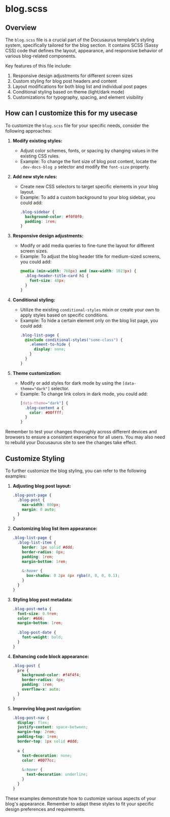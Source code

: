 # blog.scss

## Overview

The `blog.scss` file is a crucial part of the Docusaurus template's styling system, specifically tailored for the blog section. It contains SCSS (Sassy CSS) code that defines the layout, appearance, and responsive behavior of various blog-related components.

Key features of this file include:

1. Responsive design adjustments for different screen sizes
2. Custom styling for blog post headers and content
3. Layout modifications for both blog list and individual post pages
4. Conditional styling based on theme (light/dark mode)
5. Customizations for typography, spacing, and element visibility

## How can I customize this for my usecase

To customize the `blog.scss` file for your specific needs, consider the following approaches:

1. **Modify existing styles:**
   - Adjust color schemes, fonts, or spacing by changing values in the existing CSS rules.
   - Example: To change the font size of blog post content, locate the `.dev-docs-blog p` selector and modify the `font-size` property.

2. **Add new style rules:**
   - Create new CSS selectors to target specific elements in your blog layout.
   - Example: To add a custom background to your blog sidebar, you could add:
     ```scss
     .blog-sidebar {
       background-color: #f0f0f0;
       padding: 1rem;
     }
     ```

3. **Responsive design adjustments:**
   - Modify or add media queries to fine-tune the layout for different screen sizes.
   - Example: To adjust the blog header title for medium-sized screens, you could add:
     ```scss
     @media (min-width: 768px) and (max-width: 1023px) {
       .blog-header-title-card h1 {
         font-size: 48px;
       }
     }
     ```

4. **Conditional styling:**
   - Utilize the existing `conditional-styles` mixin or create your own to apply styles based on specific conditions.
   - Example: To hide a certain element only on the blog list page, you could add:
     ```scss
     .blog-list-page {
       @include conditional-styles("some-class") {
         .element-to-hide {
           display: none;
         }
       }
     }
     ```

5. **Theme customization:**
   - Modify or add styles for dark mode by using the `[data-theme="dark"]` selector.
   - Example: To change link colors in dark mode, you could add:
     ```scss
     [data-theme="dark"] {
       .blog-content a {
         color: #00ffff;
       }
     }
     ```

Remember to test your changes thoroughly across different devices and browsers to ensure a consistent experience for all users. You may also need to rebuild your Docusaurus site to see the changes take effect.

## Customize Styling

To further customize the blog styling, you can refer to the following examples:

1. **Adjusting blog post layout:**
   ```scss
   .blog-post-page {
     .blog-post {
       max-width: 800px;
       margin: 0 auto;
     }
   }
   ```

2. **Customizing blog list item appearance:**
   ```scss
   .blog-list-page {
     .blog-list-item {
       border: 1px solid #ddd;
       border-radius: 8px;
       padding: 1rem;
       margin-bottom: 1rem;
       
       &:hover {
         box-shadow: 0 2px 4px rgba(0, 0, 0, 0.1);
       }
     }
   }
   ```

3. **Styling blog post metadata:**
   ```scss
   .blog-post-meta {
     font-size: 0.9rem;
     color: #666;
     margin-bottom: 1rem;
     
     .blog-post-date {
       font-weight: bold;
     }
   }
   ```

4. **Enhancing code block appearance:**
   ```scss
   .blog-post {
     pre {
       background-color: #f4f4f4;
       border-radius: 4px;
       padding: 1rem;
       overflow-x: auto;
     }
   }
   ```

5. **Improving blog post navigation:**
   ```scss
   .blog-post-nav {
     display: flex;
     justify-content: space-between;
     margin-top: 2rem;
     padding-top: 1rem;
     border-top: 1px solid #ddd;
     
     a {
       text-decoration: none;
       color: #0077cc;
       
       &:hover {
         text-decoration: underline;
       }
     }
   }
   ```

These examples demonstrate how to customize various aspects of your blog's appearance. Remember to adapt these styles to fit your specific design preferences and requirements.